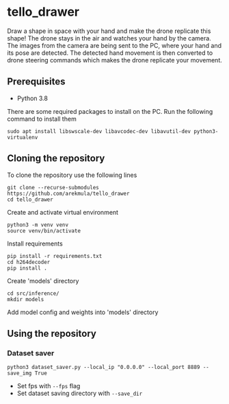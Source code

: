 # tello_drawer

Draw a shape in space with your hand and make the drone replicate this shape!
The drone stays in the air and watches your hand by the camera.
The images from the camera are being sent to the PC, where your hand and its pose are detected.
The detected hand movement is then converted to drone steering commands which makes the drone replicate your movement.


## Prerequisites
- Python 3.8

There are some required packages to install on the PC. Run the following command to install them
```
sudo apt install libswscale-dev libavcodec-dev libavutil-dev python3-virtualenv
```

## Cloning the repository
To clone the repository use the following lines
```
git clone --recurse-submodules https://github.com/arekmula/tello_drawer
cd tello_drawer
```

Create and activate virtual environment
```
python3 -m venv venv
source venv/bin/activate
```

Install requirements
```
pip install -r requirements.txt
cd h264decoder
pip install .
```

Create 'models' directory
```
cd src/inference/
mkdir models
```
Add model config and weights into 'models' directory

## Using the repository
### Dataset saver
```
python3 dataset_saver.py --local_ip "0.0.0.0" --local_port 8889 --save_img True 
```
- Set fps with `--fps` flag
- Set dataset saving directory with `--save_dir`
